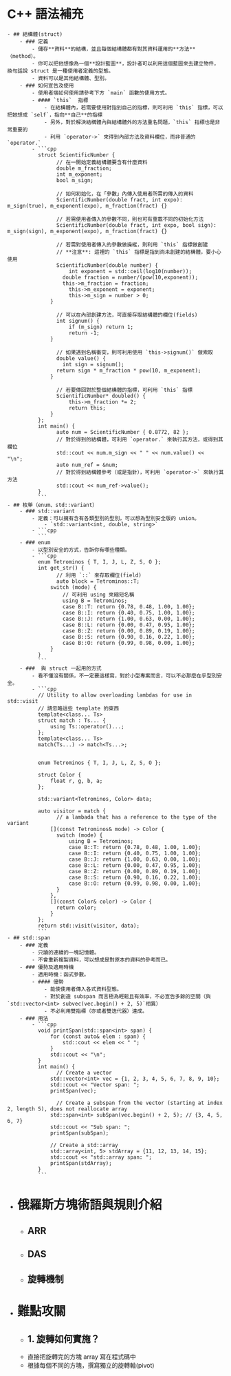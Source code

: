 # C++ 語法補充
	- ## 結構體(struct)
		- ### 定義
			- 儲存**資料**的結構，並且每個結構體都有對其資料運用的**方法**（method）。
			- 你可以把他想像為一個**設計藍圖**，設計者可以利用這個藍圖來去建立物件，換句話說 struct 是一種使用者定義的型態。
			- 資料可以是其他結構體、型別。
		- ### 如何宣告及使用
			- 使用者端如何使用請參考下方 `main` 函數的使用方式。
			- #### `this`  指標
				- 在結構體內，若需要使用對指到自己的指標，則可利用 `this` 指標，可以把她想成 `self`，指向**自己**的指標
				- 另外，對於解決結構體內與結構體外的方法重名問題，`this` 指標也是非常重要的
				- 利用 `operator->` 來得到內部方法及資料欄位，而非普通的 `operator.`
			- ```cpp
			  struct ScientificNumber {
			    	// 在一開始定義結構體要含有什麼資料
			    	double m_fraction;
			    	int m_exponent;
			    	bool m_sign;
			    
			    	// 如何初始化，在「參數」內傳入使用者所需的傳入的資料
			    	ScientificNumber(double fract, int expo): m_sign(true), m_exponent(expo), m_fraction(fract) {}
			    
			    	// 若需使用者傳入的參數不同，則也可有重載不同的初始化方法
			    	ScientificNumber(double fract, int expo, bool sign): m_sign(sign), m_exponent(expo), m_fraction(fract) {}
			    
			    	// 若需對使用者傳入的參數做操縱，則利用 `this` 指標做創建
			    	// **注意**: 這裡的 `this` 指標是指到尚未創建的結構體，要小心使用
			    	ScientificNumber(double number) {
			        	int exponent = std::ceil(log10(number));
			          double fraction = number/(pow(10,exponent));
			          this->m_fraction = fraction;
			        	this->m_exponent = exponent;
			        	this->m_sign = number > 0;
			      }
			    
			    	// 可以在內部創建方法，可直接存取結構體的欄位(fields)
			    	int signum() {
			        	if (m_sign) return 1;
			        	return -1;
			      }
			    
			    	// 如果遇到名稱衝突，則可利用使用 `this->signum()` 做索取
			    	double value() {
			          int sign = signum();
			       	return sign * m_fraction * pow(10, m_exponent);
			      }
			    
			    	// 若要傳回對於整個結構體的指標，可利用 `this` 指標
			    	ScientificNumber* doubled() {
			    		this->m_fraction *= 2;
			        	return this;
			      }
			  };
			  int main() {
			    	auto num = ScientificNumber { 0.8772, 82 };
			    	// 對於得到的結構體，可利用 `operator.` 來執行其方法，或得到其欄位
			    	std::cout << num.m_sign << " " << num.value() <<  "\n";
			     	auto num_ref = &num;
			    	// 對於得到結構體參考（或是指針），可利用 `operator->` 來執行其方法
			    	std::cout << num_ref->value();
			  }
			  ```
	- ## 枚舉（enum、std::variant）
		- ### std::variant
			- 定義：可以擁有含有各類型別的型別，可以想為型別安全版的 union。
				- `std::variant<int, double, string>`
			- ```cpp
			  ```
		- ### enum
			- 以型別安全的方式，告訴你有哪些種類。
			- ```cpp
			  enum Tetrominos { T, I, J, L, Z, S, O };
			  int get_str() {
			    	// 利用 `::` 來存取欄位(field)
			    	auto block = Tetrominos::T;
			      switch (mode) {
			          // 可利用 using 來縮短名稱
			          using B = Tetrominos;
			          case B::T: return {0.78, 0.48, 1.00, 1.00};
			          case B::I: return {0.40, 0.75, 1.00, 1.00};
			          case B::J: return {1.00, 0.63, 0.00, 1.00};
			          case B::L: return {0.00, 0.47, 0.95, 1.00};
			          case B::Z: return {0.00, 0.89, 0.19, 1.00};
			          case B::S: return {0.90, 0.16, 0.22, 1.00};
			          case B::O: return {0.99, 0.98, 0.00, 1.00};
			      }
			  }
			  ```
		- ###  與 struct 一起用的方式
			- 看不懂沒有關係，不一定要這樣寫，對於小型專案而言，可以不必那麼在乎型別安全。
			- ```cpp
			  // Utility to allow overloading lambdas for use in std::visit
			  // 請忽略這些 template 的東西
			  template<class... Ts>
			  struct match : Ts... {
			      using Ts::operator()...;
			  };
			  template<class... Ts>
			  match(Ts...) -> match<Ts...>;
			  
			  
			  enum Tetrominos { T, I, J, L, Z, S, O };
			  
			  struct Color {
			      float r, g, b, a;
			  };
			  
			  std::variant<Tetrominos, Color> data;
			  
			  auto visitor = match {
			    	// a lambada that has a reference to the type of the variant
			      [](const Tetrominos& mode) -> Color {
			        switch (mode) {
			            using B = Tetrominos;
			            case B::T: return {0.78, 0.48, 1.00, 1.00};
			            case B::I: return {0.40, 0.75, 1.00, 1.00};
			            case B::J: return {1.00, 0.63, 0.00, 1.00};
			            case B::L: return {0.00, 0.47, 0.95, 1.00};
			            case B::Z: return {0.00, 0.89, 0.19, 1.00};
			            case B::S: return {0.90, 0.16, 0.22, 1.00};
			            case B::O: return {0.99, 0.98, 0.00, 1.00};
			        }
			      },
			      [](const Color& color) -> Color {
			        return color;
			      }
			  };
			  return std::visit(visitor, data);
			  ```
	- ## std::span
		- ### 定義
			- 只讀的連續的一塊記憶體。
			- 不會重新複製資料，可以想成是對原本的資料的參考而已。
		- ### 優勢及適用時機
			- 適用時機：函式參數。
			- #### 優勢
				- 能使使用者傳入各式資料型態。
				- 對於創造 subspan 而言極為輕鬆且有效率，不必宣告多餘的空間（與 `std::vector<int> subvec(vec.begin() + 2, 5)`相異）
				- 不必利用雙指標（亦或者雙迭代器）達成。
		- ### 用法
			- ```cpp
			  void printSpan(std::span<int> span) {
			      for (const auto& elem : span) {
			          std::cout << elem << " ";
			      }
			      std::cout << "\n";
			  }
			  int main() {
			    	// Create a vector
			      std::vector<int> vec = {1, 2, 3, 4, 5, 6, 7, 8, 9, 10};
			      std::cout << "Vector span: ";
			      printSpan(vec);
			    
			    	// Create a subspan from the vector (starting at index 2, length 5), does not reallocate array
			      std::span<int> subSpan(vec.begin() + 2, 5); // {3, 4, 5, 6, 7}
			      std::cout << "Sub span: ";
			      printSpan(subSpan);
			  
			      // Create a std::array
			      std::array<int, 5> stdArray = {11, 12, 13, 14, 15};
			      std::cout << "std::array span: ";
			      printSpan(stdArray);
			  }
			  ```
- # 俄羅斯方塊術語與規則介紹
	- ## ARR
	- ## DAS
	- ## 旋轉機制
- # 難點攻關
	- ## 1. 旋轉如何實施？
	- 直接把旋轉完的方塊 array 寫在程式碼中
	- 根據每個不同的方塊，撰寫獨立的旋轉軸(pivot)